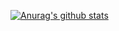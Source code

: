 [![Anurag's github stats](https://github-readme-stats.vercel.app/api?username=EmmaCCC&count_private=true&show_icons=true&layout=compact)](https://github.com/anuraghazra/github-readme-stats)
